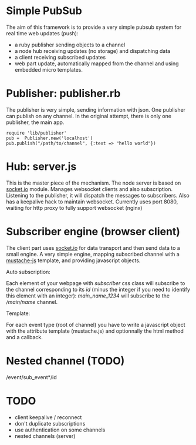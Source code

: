 Simple PubSub
=============

The aim of this framework is to provide a very simple pubsub system for real time web updates (push):

- a ruby publisher sending objects to a channel
- a node hub receiving updates (no storage) and dispatching data
- a client receiving subscribed updates
- web part update, automatically mapped from the channel and using embedded micro templates.
 
 
Publisher: publisher.rb
=========

The publisher is very simple, sending information with json. One publisher can publish on any channel. In the original attempt, there is only one publisher, the main app. 

<pre><code>require 'lib/publisher'
pub =  Publisher.new('localhost')
pub.publish("/path/to/channel", {:text => "hello world"})</code></pre>
 
Hub: server.js
====
 
This is the master piece of the mechanism. The node server is based on [socket.io](http://github.com/LearnBoost/Socket.IO-node) module. Manages websocket clients and also subscription. Listening to the publisher, it will dispatch the messages to subscribers. Also has a keepalive hack to maintain websocket. Currently uses port 8080, waiting for http proxy to fully support websocket (nginx) 

 

Subscriber engine (browser client)
==================================

The client part uses [socket.io](http://github.com/LearnBoost/Socket.IO) for data transport and then send data to a small engine. A very simple engine, mapping subscribed channel with a [mustache-js](http://github.com/janl/mustache.js/) template, and providing javascript objects.

Auto subscription:

Each element of your webpage with _subscriber_ css class will subscribe to the channel corresponding to its _id_ (minus the integer if you need to identify this element with an integer): _main_name_1234_ will subscribe to the _/main/name_ channel.

Template: 

For each event type (root of channel) you have to write a javascript object with the attribute template (mustache.js) and optionnally the html method and a callback.

Nested channel (TODO)
==============

/event/sub_event*/id

TODO
====

- client keepalive / reconnect
- don't duplicate subscriptions
- use authentication on some channels
- nested channels (server)

